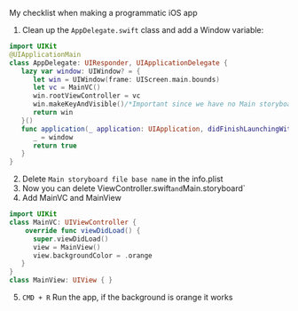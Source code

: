 My checklist when making a programmatic iOS app<!--more-->

1. Clean up the `AppDelegate.swift` class and add a Window variable:

```swift
import UIKit
@UIApplicationMain
class AppDelegate: UIResponder, UIApplicationDelegate {
   lazy var window: UIWindow? = {
      let win = UIWindow(frame: UIScreen.main.bounds)
      let vc = MainVC()
      win.rootViewController = vc
      win.makeKeyAndVisible()/*Important since we have no Main storyboard anymore*/
      return win
   }()
   func application(_ application: UIApplication, didFinishLaunchingWithOptions launchOptions: [UIApplication.LaunchOptionsKey: Any]?) -> Bool {
      _ = window
      return true
   }
}
```

2. Delete `Main storyboard file base name` in the info.plist
3. Now you can delete ViewController.swift` and `Main.storyboard`
4. Add MainVC and MainView

```swift
import UIKit
class MainVC: UIViewController {
	override func viewDidLoad() {
      super.viewDidLoad()
      view = MainView()
      view.backgroundColor = .orange
   }
}
class MainView: UIView { }
```

5. `CMD + R` Run the app, if the background is orange it works
